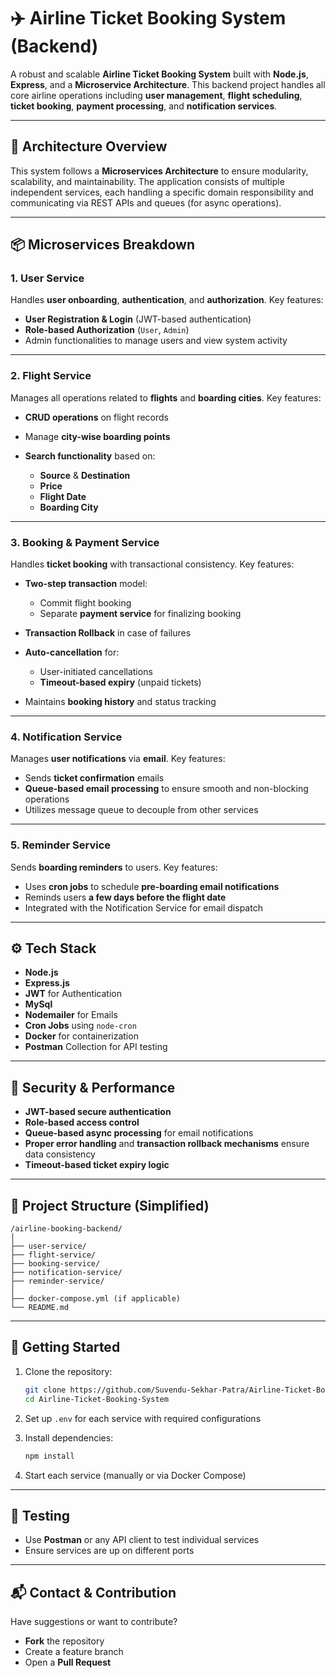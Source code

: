 # ✈️ Airline Ticket Booking System (Backend)

A robust and scalable **Airline Ticket Booking System** built with **Node.js**, **Express**, and a **Microservice Architecture**. This backend project handles all core airline operations including **user management**, **flight scheduling**, **ticket booking**, **payment processing**, and **notification services**.

---

## 🧱 Architecture Overview

This system follows a **Microservices Architecture** to ensure modularity, scalability, and maintainability. The application consists of multiple independent services, each handling a specific domain responsibility and communicating via REST APIs and queues (for async operations).

---

## 📦 Microservices Breakdown

### 1. **User Service**

Handles **user onboarding**, **authentication**, and **authorization**.
Key features:

* **User Registration & Login** (JWT-based authentication)
* **Role-based Authorization** (`User`, `Admin`)
* Admin functionalities to manage users and view system activity

---

### 2. **Flight Service**

Manages all operations related to **flights** and **boarding cities**.
Key features:

* **CRUD operations** on flight records
* Manage **city-wise boarding points**
* **Search functionality** based on:

  * **Source** & **Destination**
  * **Price**
  * **Flight Date**
  * **Boarding City**

---

### 3. **Booking & Payment Service**

Handles **ticket booking** with transactional consistency.
Key features:

* **Two-step transaction** model:

  * Commit flight booking
  * Separate **payment service** for finalizing booking
* **Transaction Rollback** in case of failures
* **Auto-cancellation** for:

  * User-initiated cancellations
  * **Timeout-based expiry** (unpaid tickets)
* Maintains **booking history** and status tracking

---

### 4. **Notification Service**

Manages **user notifications** via **email**.
Key features:

* Sends **ticket confirmation** emails
* **Queue-based email processing** to ensure smooth and non-blocking operations
* Utilizes message queue to decouple from other services

---

### 5. **Reminder Service**

Sends **boarding reminders** to users.
Key features:

* Uses **cron jobs** to schedule **pre-boarding email notifications**
* Reminds users **a few days before the flight date**
* Integrated with the Notification Service for email dispatch

---

## ⚙️ Tech Stack

* **Node.js**
* **Express.js**
* **JWT** for Authentication
* **MySql** 
* **Nodemailer** for Emails
* **Cron Jobs** using `node-cron`
* **Docker** for containerization
* **Postman** Collection for API testing

---

## 🔐 Security & Performance

* **JWT-based secure authentication**
* **Role-based access control**
* **Queue-based async processing** for email notifications
* **Proper error handling** and **transaction rollback mechanisms** ensure data consistency
* **Timeout-based ticket expiry logic**

---

## 📁 Project Structure (Simplified)

```
/airline-booking-backend/
│
├── user-service/
├── flight-service/
├── booking-service/
├── notification-service/
├── reminder-service/
│
├── docker-compose.yml (if applicable)
└── README.md
```

---

## 🚀 Getting Started

1. Clone the repository:

   ```bash
   git clone https://github.com/Suvendu-Sekhar-Patra/Airline-Ticket-Booking-System.git
   cd Airline-Ticket-Booking-System
   ```

2. Set up `.env` for each service with required configurations

3. Install dependencies:

   ```bash
   npm install
   ```

4. Start each service (manually or via Docker Compose)

---

## 🧪 Testing

* Use **Postman** or any API client to test individual services
* Ensure services are up on different ports

---

## 📬 Contact & Contribution

Have suggestions or want to contribute?

* **Fork** the repository
* Create a feature branch
* Open a **Pull Request**

